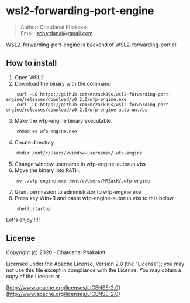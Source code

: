 # wsl2-forwarding-port-engine

>	Author: Chatdanai Phakaket <br>
>	Email: zchatdanai@gmail.com 

WSL2-forwarding-port-engine is backend of WSL2-forwarding-port cli


## How to install

1. Open WSL2
2. Download the binary with the command 
```
    curl -LO https://github.com/mrzack99s/wsl2-forwarding-port-engine/releases/download/v0.2.0/wfp-engine.exe
    curl -LO https://github.com/mrzack99s/wsl2-forwarding-port-engine/releases/download/v0.2.0/wfp-engine-autorun.vbs
```
3. Make the wfp-engine binary executable.
```
    chmod +x wfp-engine.exe
```
4. Create directory
```
    mkdir /mnt/c/Users/<window-username>/.wfp-engine
```
5. Change window username in wfp-engine-autorun.vbs
6. Move the binary into PATH.
```
    mv ./wfp-engine.exe /mnt/c/Users/MRZacK/.wfp-engine
```
7. Grant permission to administrator to wfp-engine.exe
8. Press key Win+R and paste wfp-engine-autorun.vbs to this below
```
    shell:startup
```

Let's enjoy !!!!


## License

Copyright (c) 2020 - Chatdanai Phakaket

	

Licensed under the Apache License, Version 2.0 (the "License");
you may not use this file except in compliance with the License.
You may obtain a copy of the License at

[http://www.apache.org/licenses/LICENSE-2.0](http://www.apache.org/licenses/LICENSE-2.0)
